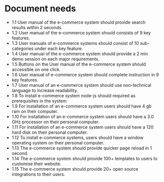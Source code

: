  # Document needs
 
-  1.1 User manual of the e-commerce system should provide search results within 2 seconds.
-  1.2 User manual of the e-commerce system should consists of 9 key features.
-  1.3 User manuals of e-commerce systems should consist of 10 sub-categories under each key feature.
-  1.4 User manual of the e-commerce system should provide a 2 min demo session on each major requirements.
-  1.5 Buttons on the User manual of the e-commerce system should accessible on one click.
-  1.6 User manual of e-commerce system should complete instruction in 9 key features.
-  1.7 User manual of an e-commerce system should use non-technical language to increase readability.
-  1.8 To install e-commerce system node-js should required as prerequisites in the system
-  1.9 For installation of an e-commerce system users should have 4 gb ram on their computer.
-  1.10 For installation of an e-commerce system users should have a 3.0 GHz processor  on their personal computer.
-  1.11 For installation of an e-commerce system users should have a 120 hard disk on their personal computer.
-  1.12 To install e-commerce systems, users should have a window operating system on their personal computer.
-  1.13 The e-commerce system should provide quicker page reload in 1 second.
-  1.14 The e-commerce system should provide 100+ templates to users to customise their website.
-  1.15 The e-commerce system should provide 20+ open source integrations to their users.
 
 
 
 
 
 

